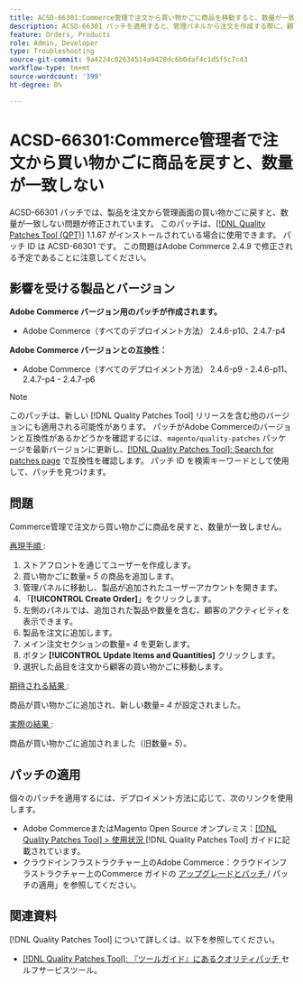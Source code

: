 ```yaml
---
title: ACSD-66301:Commerce管理で注文から買い物かごに商品を移動すると、数量が一致しない
description: ACSD-66301 パッチを適用すると、管理パネルから注文を作成する際に、顧客の買い物かごの商品が注文に追加された後で削除されないAdobe Commerceの問題を修正できます。
feature: Orders, Products
role: Admin, Developer
type: Troubleshooting
source-git-commit: 9a4224c02634514a9428dc6b0daf4c1d5f5c7c43
workflow-type: tm+mt
source-wordcount: '399'
ht-degree: 0%

---
```



# ACSD-66301:Commerce管理者で注文から買い物かごに商品を戻すと、数量が一致しない

ACSD-66301 パッチでは、製品を注文から管理画面の買い物かごに戻すと、数量が一致しない問題が修正されています。 このパッチは、[[!DNL Quality Patches Tool (QPT)]](/help/tools/quality-patches-tool/quality-patches-tool-to-self-serve-quality-patches.md) 1.1.67 がインストールされている場合に使用できます。 パッチ ID は ACSD-66301 です。 この問題はAdobe Commerce 2.4.9 で修正される予定であることに注意してください。

## 影響を受ける製品とバージョン

**Adobe Commerce バージョン用のパッチが作成されます。**

* Adobe Commerce（すべてのデプロイメント方法） 2.4.6-p10、2.4.7-p4

**Adobe Commerce バージョンとの互換性：**

* Adobe Commerce（すべてのデプロイメント方法） 2.4.6-p9 - 2.4.6-p11、2.4.7-p4 - 2.4.7-p6

>[!NOTE]
>
>このパッチは、新しい [!DNL Quality Patches Tool] リリースを含む他のバージョンにも適用される可能性があります。 パッチがAdobe Commerceのバージョンと互換性があるかどうかを確認するには、`magento/quality-patches` パッケージを最新バージョンに更新し、[[!DNL Quality Patches Tool]: Search for patches page](https://experienceleague.adobe.com/tools/commerce-quality-patches/index.html) で互換性を確認します。 パッチ ID を検索キーワードとして使用して、パッチを見つけます。

## 問題

Commerce管理で注文から買い物かごに商品を戻すと、数量が一致しません。

<u> 再現手順 </u>:

1. ストアフロントを通じてユーザーを作成します。
2. 買い物かごに数量= *5* の商品を追加します。
3. 管理パネルに移動し、製品が追加されたユーザーアカウントを開きます。
4. 「**[!UICONTROL Create Order]**」をクリックします。
5. 左側のパネルでは、追加された製品や数量を含む、顧客のアクティビティを表示できます。
6. 製品を注文に追加します。
7. メイン注文セクションの数量= *4* を更新します。
8. ボタン **[!UICONTROL Update Items and Quantities]** クリックします。
9. 選択した品目を注文から顧客の買い物かごに移動します。

<u> 期待される結果 </u>:

商品が買い物かごに追加され、新しい数量= *4* が設定されました。

<u> 実際の結果 </u>:

商品が買い物かごに追加されました（旧数量= *5*）。

## パッチの適用

個々のパッチを適用するには、デプロイメント方法に応じて、次のリンクを使用します。

* Adobe CommerceまたはMagento Open Source オンプレミス：[[!DNL Quality Patches Tool] > 使用状況 ](/help/tools/quality-patches-tool/usage.md)[!DNL Quality Patches Tool] ガイドに記載されています。
* クラウドインフラストラクチャー上のAdobe Commerce：クラウドインフラストラクチャー上のCommerce ガイドの [ アップグレードとパッチ ](https://experienceleague.adobe.com/docs/commerce-cloud-service/user-guide/develop/upgrade/apply-patches.html)/ パッチの適用」を参照してください。

## 関連資料

[!DNL Quality Patches Tool] について詳しくは、以下を参照してください。

* [[!DNL Quality Patches Tool]: 『ツールガイド』にあるクオリティパッチ ](/help/tools/quality-patches-tool/quality-patches-tool-to-self-serve-quality-patches.md) セルフサービスツール。
